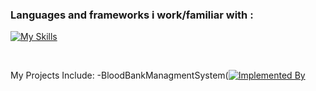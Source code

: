 ### Languages and frameworks i work/familiar with :
[![My Skills](https://skillicons.dev/icons?i=js,ts,html,css,bootstrap,nextjs,nodejs,express,cs,dart,flutter,java,py,mysql,r)](https://skillicons.dev)

 <br>
 
 
 My Projects Include: 
 -BloodBankManagmentSystem([![Implemented By](https://skillicons.dev/icons?i=cs,mysql)](https://skillicons.dev)



<!--
**LordMcKinzie/LordMcKinzie** is a ✨ _special_ ✨ repository because its `README.md` (this file) appears on your GitHub profile.

Here are some ideas to get you started:

- 🔭 I’m currently working on ...
- 🌱 I’m currently learning ...
- 👯 I’m looking to collaborate on ...
- 🤔 I’m looking for help with ...
- 💬 Ask me about ...
- 📫 How to reach me: ...
- 😄 Pronouns: ...
- ⚡ Fun fact: ...
-->
